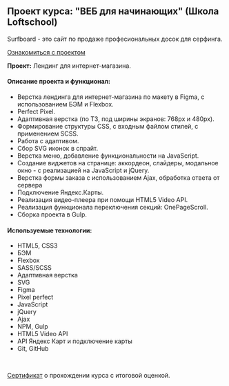 ## Проект курса: "ВЕБ для начинающих" (Школа Loftschool)

Surfboard - это сайт по продаже професиональных досок для серфинга.

<p><a href="https://kolilya.github.io/Surfboard-gulp/dist/">Ознакомиться с проектом</a></p>

**Проект:** Лендинг для интернет-магазина.

#### Описание проекта и функционал:

- Верстка лендинга для интернет-магазина по макету в Figma, с использованием БЭМ и Flexbox.
- Perfect Pixel.
- Адаптивная верстка (по ТЗ, под ширины экранов: 768px и 480px).
- Формирование структуры CSS, с входным файлом стилей, с применением SCSS.
- Работа с адаптивом.
- Сбор SVG иконок в спрайт.
- Верстка меню, добавление функциональности на JavaScript.
- Создание виджетов на странице: аккордеон, слайдеры, модальное окно - с реализацией на JavaScript и jQuery.
- Верстка формы заказа с использованием Ajax, обработка ответа от сервера
- Подключение Яндекс.Карты.
- Реализация видео-плеера при помощи HTML5 Video API.
- Реализация функционала переключения секций: OnePageScroll.
- Сборка проекта в Gulp.

#### Используемые технологии:
- HTML5, CSS3
- БЭМ
- Flexbox
- SASS/SCSS
- Адаптивная верстка
- SVG
- Figma
- Pixel perfect
- JavaScript
- jQuery
- Ajax
- NPM, Gulp
- HTML5 Video API
- API Яндекс Карт и подключение карты
- Git, GitHub

<br>
<p><a href="https://loftschool.com/diploma/YN1670941537/ru/pdf">Сертификат</a> о прохождении курса с итоговой оценкой.</p>

